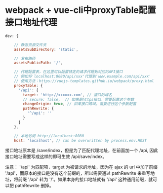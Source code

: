# webpack + vue-cli中proxyTable配置接口地址代理

```js
dev: {

    // 静态资源文件夹
    assetsSubDirectory: 'static',

    // 发布路径
    assetsPublicPath: '/',

    // 代理配置表，在这里可以配置特定的请求代理到对应的API接口
    // 例如将'localhost:8080/api/xxx'代理到'www.example.com/api/xxx'
    // 使用方法：https://vuejs-templates.github.io/webpack/proxy.html
    proxyTable: {
      '/api': {
        target: 'http://xxxxxx.com', // 接口的域名
        // secure: false,  // 如果是https接口，需要配置这个参数
        changeOrigin: true, // 如果接口跨域，需要进行这个参数配置
        pathRewrite: {
          '^/api': ''
        }
      }
    },

    // 本地访问 http://localhost:8080
    host: 'localhost', // can be overwritten by process.env.HOST
```

接口地址原本是 /save/index，但是为了匹配代理地址，在前面加一个 /api,  因此接口地址需要写成这样的即可生效 /api/save/index。

注意： '/api' 为匹配项，target 为被请求的地址，因为在 ajax 的 url 中加了前缀 '/api'，而原本的接口是没有这个前缀的，所以需要通过 pathRewrite 来重写地址，将前缀 '/api' 转为 '/'。如果本身的接口地址就有 '/api' 这种通用前缀，就可以把 pathRewrite 删掉。